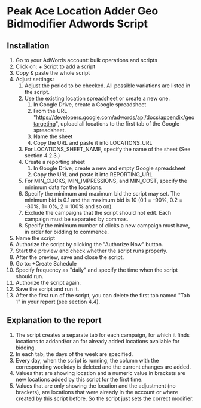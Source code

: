# Peak Ace Location Adder Geo Bidmodifier Adwords Script

## Installation

1. Go to your AdWords account: bulk operations and scripts
2. Click on: + Script to add a script
3. Copy & paste the whole script
4. Adjust settings:    
    1. Adjust the period to be checked. All possible variations are listed in the script.
    2. Use the existing location spreadsheet or create a new one.
        1. In Google Drive, create a Google spreadsheet
        2. From the URL "https://developers.google.com/adwords/api/docs/appendix/geotargeting", upload all locations to the first tab of the Google spreadsheet.
        3. Name the sheet
        4. Copy the URL and paste it into LOCATIONS_URL
    3. For LOCATIONS_SHEET_NAME, specify the name of the sheet (See section 4.2.3.)
    4. Create a reporting sheet
        1. In Google Drive, create a new and empty Google spreadsheet
        2. Copy the URL and paste it into REPORTING_URL
    5. For MIN_CLICKS, MIN_IMPRESSIONS, and MIN_COST, specify the minimum data for the locations.
    6. Specify the minimum and maximum bid the script may set. The minimum bid is 0.1 and the maximum bid is 10 (0.1 = -90%, 0.2 = -80%, 1= 0%, 2 = 100% and so on).
    7. Exclude the campaigns that the script should not edit. Each campaign must be separated by commas.
    8. Specify the minimum number of clicks a new campaign must have, in order for bidding to commence.
5. Name the script
6. Authorize the script by clicking the "Authorize Now" button.
7. Start the preview and check whether the script runs properly.
8. After the preview, save and close the script.
9. Go to:  +Create Schedule
10. Specify frequency as "daily" and specify the time when the script should run.
11. Authorize the script again. 
12. Save the script and run it.
13. After the first run of the script, you can delete the first tab named "Tab 1" in your report (see section 4.4).

## Explanation to the report
1. The script creates a separate tab for each campaign, for which it finds locations to addand/or an for already added locations available for bidding.
2. In each tab, the days of the week are specified.
3. Every day, when the script is running, the column with the corresponding weekday is deleted and the current changes are added.
5. Values that are showing location and a numeric value in brackets are new locations added by this script for the first time.
4. Values that are only showing the location and the adjustment (no brackets), are locations that were already in the account or where created by this script before. So the script just sets the correct modifier. 
